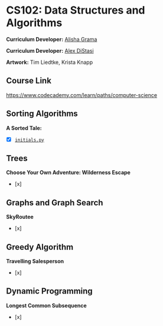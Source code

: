 # CS102: Data Structures and Algorithms

**Curriculum Developer:** [Alisha Grama](mailto:alisha@codecademy.com) 

**Curriculum Developer:** [Alex DiStasi](mailto:adistasi@codecademy.com)

**Artwork:** Tim Liedtke, Krista Knapp

## Course Link

https://www.codecademy.com/learn/paths/computer-science

## Sorting Algorithms

**A Sorted Tale:**

- [x] [`initials.py`](1-hello-world/block-letters/initials.swift) []() []()

## Trees

**Choose Your Own Adventure: Wilderness Escape**
- [x] 

## Graphs and Graph Search

**SkyRoutee**
- [x] 

## Greedy Algorithm

**Travelling Salesperson**
- [x]

## Dynamic Programming

**Longest Common Subsequence**
- [x] 


